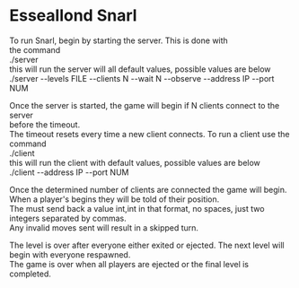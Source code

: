 # Esseallond Snarl

To run Snarl, begin by starting the server. This is done with  
the command   
./server  
this will run the server will all default values, possible values are below  
./server --levels FILE --clients N --wait N --observe --address IP --port NUM  

Once the server is started, the game will begin if N clients connect to the server  
before the timeout.   
The timeout resets every time a new client connects. To run a client use the command  
./client   
this will run the client with default values, possible values are below  
./client --address IP --port NUM

Once the determined number of clients are connected the game will begin.  
When a player's begins they will be told of their position.  
The must send back a value int,int in that format, no spaces, just two integers separated by commas.  
Any invalid moves sent will result in a skipped turn.

The level is over after everyone either exited or ejected. The next level will begin with everyone respawned.  
The game is over when all players are ejected or the final level is completed.

